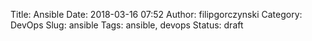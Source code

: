 Title: Ansible
Date: 2018-03-16 07:52
Author: filipgorczynski
Category: DevOps
Slug: ansible
Tags: ansible, devops
Status: draft


